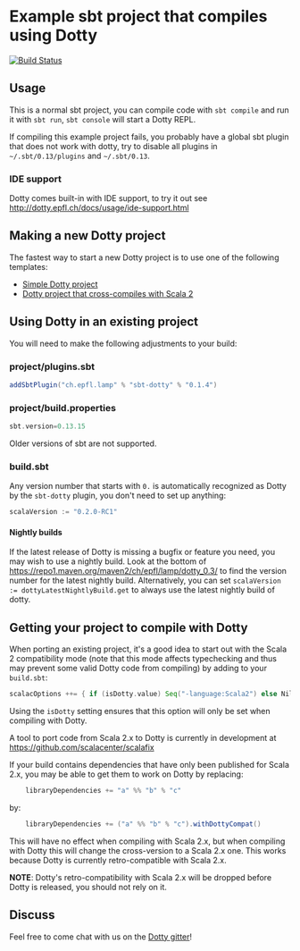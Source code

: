 # Example sbt project that compiles using Dotty

[![Build Status](https://travis-ci.org/lampepfl/dotty-example-project.svg?branch=master)](https://travis-ci.org/lampepfl/dotty-example-project)

## Usage

This is a normal sbt project, you can compile code with `sbt compile` and run it
with `sbt run`, `sbt console` will start a Dotty REPL.

If compiling this example project fails, you probably have a global sbt plugin
that does not work with dotty, try to disable all plugins in
`~/.sbt/0.13/plugins` and `~/.sbt/0.13`.

### IDE support

Dotty comes built-in with IDE support, to try it out see
http://dotty.epfl.ch/docs/usage/ide-support.html

## Making a new Dotty project
The fastest way to start a new Dotty project is to use one of the following templates:
* [Simple Dotty project](https://github.com/lampepfl/dotty.g8)
* [Dotty project that cross-compiles with Scala 2](https://github.com/lampepfl/dotty-cross.g8)

## Using Dotty in an existing project

You will need to make the following adjustments to your build:

### project/plugins.sbt
```scala
addSbtPlugin("ch.epfl.lamp" % "sbt-dotty" % "0.1.4")
```

### project/build.properties
```scala
sbt.version=0.13.15
```

Older versions of sbt are not supported.


### build.sbt
Any version number that starts with `0.` is automatically recognized as Dotty by
the `sbt-dotty` plugin, you don't need to set up anything:

```scala
scalaVersion := "0.2.0-RC1"
```

#### Nightly builds
If the latest release of Dotty is missing a bugfix or feature you need, you may
wish to use a nightly build. Look at the bottom of
https://repo1.maven.org/maven2/ch/epfl/lamp/dotty_0.3/ to find the version
number for the latest nightly build. Alternatively, you can set `scalaVersion :=
dottyLatestNightlyBuild.get` to always use the latest nightly build of dotty.

## Getting your project to compile with Dotty

When porting an existing project, it's a good idea to start out with the Scala 2
compatibility mode (note that this mode affects typechecking and thus may
prevent some valid Dotty code from compiling) by adding to your `build.sbt`:

```scala
scalacOptions ++= { if (isDotty.value) Seq("-language:Scala2") else Nil }
```

Using the `isDotty` setting ensures that this option will only be set when
compiling with Dotty.

A tool to port code from Scala 2.x to Dotty is currently in development at
https://github.com/scalacenter/scalafix

If your build contains dependencies that have only been published for Scala 2.x,
you may be able to get them to work on Dotty by replacing:

```scala
    libraryDependencies += "a" %% "b" % "c"
```

by:

```scala
    libraryDependencies += ("a" %% "b" % "c").withDottyCompat()
```

This will have no effect when compiling with Scala 2.x, but when compiling
with Dotty this will change the cross-version to a Scala 2.x one. This
works because Dotty is currently retro-compatible with Scala 2.x.

**NOTE**: Dotty's retro-compatibility with Scala 2.x will be dropped before
Dotty is released, you should not rely on it.

## Discuss

Feel free to come chat with us on the
[Dotty gitter](http://gitter.im/lampepfl/dotty)!
